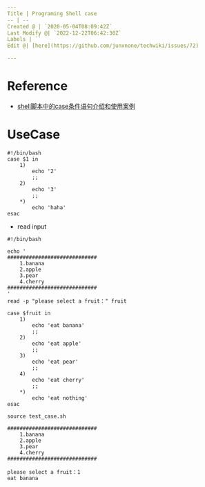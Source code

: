 ```yaml
---
Title | Programing Shell case
-- | --
Created @ | `2020-05-04T08:09:42Z`
Last Modify @| `2022-12-22T06:42:30Z`
Labels | ``
Edit @| [here](https://github.com/junxnone/techwiki/issues/72)

---
```

# Reference
- [shell脚本中的case条件语句介绍和使用案例](https://www.cnblogs.com/guoke-boy/p/12605789.html)

# UseCase

```
#!/bin/bash
case $1 in
    1)
        echo '2'
        ;;
    2)
        echo '3'
        ;;
    *)
        echo 'haha'
esac
```
- read input
```
#!/bin/bash

echo '
#############################
    1.banana
    2.apple
    3.pear
    4.cherry
#############################
'
read -p "please select a fruit：" fruit

case $fruit in
    1)
        echo 'eat banana'
        ;;
    2)
        echo 'eat apple'
        ;;
    3)
        echo 'eat pear'
        ;;
    4)
        echo 'eat cherry'
        ;;
    *)
        echo 'eat nothing'
esac
```
```
source test_case.sh

#############################
    1.banana
    2.apple
    3.pear
    4.cherry
#############################

please select a fruit：1
eat banana
```
